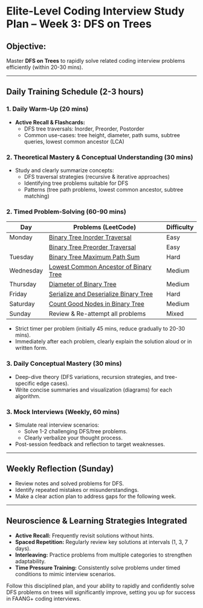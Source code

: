 # Elite-Level Coding Interview Study Plan – Week 3: DFS on Trees

## Objective:
Master **DFS on Trees** to rapidly solve related coding interview problems efficiently (within 20-30 mins).

---

## Daily Training Schedule (2-3 hours)

### 1. Daily Warm-Up (20 mins)
- **Active Recall & Flashcards:**
  - DFS tree traversals: Inorder, Preorder, Postorder
  - Common use-cases: tree height, diameter, path sums, subtree queries, lowest common ancestor (LCA)

### 2. Theoretical Mastery & Conceptual Understanding (30 mins)
- Study and clearly summarize concepts:
  - DFS traversal strategies (recursive & iterative approaches)
  - Identifying tree problems suitable for DFS
  - Patterns (tree path problems, lowest common ancestor, subtree matching)

### 2. Timed Problem-Solving (60-90 mins)
| Day       | Problems (LeetCode)                                                                                 | Difficulty |
|-----------|-----------------------------------------------------------------------------------------------------|------------|
| Monday    | [Binary Tree Inorder Traversal](https://leetcode.com/problems/binary-tree-inorder-traversal/)       | Easy       |
|           | [Binary Tree Preorder Traversal](https://leetcode.com/problems/binary-tree-preorder-traversal/)     | Easy       |
| Tuesday   | [Binary Tree Maximum Path Sum](https://leetcode.com/problems/binary-tree-maximum-path-sum/)         | Hard       |
| Wednesday | [Lowest Common Ancestor of Binary Tree](https://leetcode.com/problems/lowest-common-ancestor-of-a-binary-tree/) | Medium     |
| Thursday  | [Diameter of Binary Tree](https://leetcode.com/problems/diameter-of-binary-tree/)                   | Medium     |
| Friday    | [Serialize and Deserialize Binary Tree](https://leetcode.com/problems/serialize-and-deserialize-binary-tree/) | Hard       |
| Saturday  | [Count Good Nodes in Binary Tree](https://leetcode.com/problems/count-good-nodes-in-binary-tree/)   | Medium     |
| Sunday    | Review & Re-attempt all problems                                                                    | Mixed      |

- Strict timer per problem (initially 45 mins, reduce gradually to 20-30 mins).
- Immediately after each problem, clearly explain the solution aloud or in written form.

### 3. Daily Conceptual Mastery (30 mins)
- Deep-dive theory (DFS variations, recursion strategies, and tree-specific edge cases).
- Write concise summaries and visualization (diagrams) for each algorithm.

### 3. Mock Interviews (Weekly, 60 mins)
- Simulate real interview scenarios:
  - Solve 1-2 challenging DFS/tree problems.
  - Clearly verbalize your thought process.
- Post-session feedback and reflection to target weaknesses.

---

## Weekly Reflection (Sunday)
- Review notes and solved problems for DFS.
- Identify repeated mistakes or misunderstandings.
- Make a clear action plan to address gaps for the following week.

---

## Neuroscience & Learning Strategies Integrated
- **Active Recall:** Frequently revisit solutions without hints.
- **Spaced Repetition:** Regularly review key solutions at intervals (1, 3, 7 days).
- **Interleaving:** Practice problems from multiple categories to strengthen adaptability.
- **Time Pressure Training:** Consistently solve problems under timed conditions to mimic interview scenarios.

Follow this disciplined plan, and your ability to rapidly and confidently solve DFS problems on trees will significantly improve, setting you up for success in FAANG+ coding interviews.